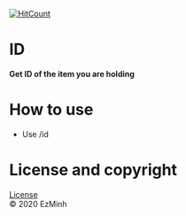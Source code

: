 [![HitCount](http://hits.dwyl.com/EzMinh/ID.svg)](http://hits.dwyl.com/EzMinh/ID)
# ID
**Get ID of the item you are holding**
# How to use
- Use /id
# License and copyright
[License](https://github.com/EzMinh/ID/blob/master/LICENSE) <br/>
© 2020 EzMinh
